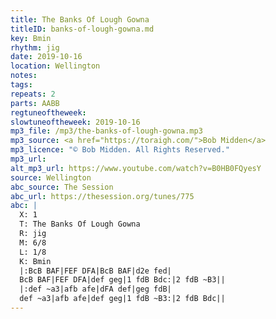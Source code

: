 ```yaml
---
title: The Banks Of Lough Gowna
titleID: banks-of-lough-gowna.md
key: Bmin
rhythm: jig
date: 2019-10-16
location: Wellington
notes:
tags:
repeats: 2
parts: AABB
regtuneoftheweek:
slowtuneoftheweek: 2019-10-16
mp3_file: /mp3/the-banks-of-lough-gowna.mp3
mp3_source: <a href="https://toraigh.com/">Bob Midden</a>
mp3_licence: "© Bob Midden. All Rights Reserved."
mp3_url: 
alt_mp3_url: https://www.youtube.com/watch?v=B0HB0FQyesY
source: Wellington
abc_source: The Session
abc_url: https://thesession.org/tunes/775
abc: |
  X: 1
  T: The Banks Of Lough Gowna
  R: jig
  M: 6/8
  L: 1/8
  K: Bmin
  |:BcB BAF|FEF DFA|BcB BAF|d2e fed|
  BcB BAF|FEF DFA|def geg|1 fdB Bdc:|2 fdB ~B3||
  |:def ~a3|afb afe|dFA def|geg fdB|
  def ~a3|afb afe|def geg|1 fdB ~B3:|2 fdB Bdc||
---
```


